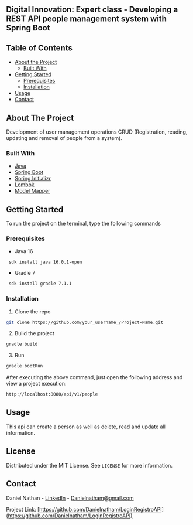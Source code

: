 

<!-- PROJECT SHIELDS -->
<!--
*** I'm using markdown "reference style" links for readability.
*** Reference links are enclosed in brackets [ ] instead of parentheses ( ).
*** See the bottom of this document for the declaration of the reference variables
*** for contributors-url, forks-url, etc. This is an optional, concise syntax you may use.
*** https://www.markdownguide.org/basic-syntax/#reference-style-links
-->

<h2>Digital Innovation: Expert class - Developing a REST API people management system with Spring Boot</h2>

<!-- TABLE OF CONTENTS -->
## Table of Contents

* [About the Project](#about-the-project)
    * [Built With](#built-with)
* [Getting Started](#getting-started)
    * [Prerequisites](#prerequisites)
    * [Installation](#installation)
* [Usage](#usage)
* [Contact](#contact)




<!-- ABOUT THE PROJECT -->
## About The Project

Development of user management operations CRUD (Registration, reading, updating and removal of people from a system).

### Built With
* [Java](https://www.java.com/)
* [Spring Boot](https://spring.io/)
* [Spring Initializr](https://start.spring.io/)
* [Lombok](https://projectlombok.org/)
* [Model Mapper](http://modelmapper.org/)



<!-- GETTING STARTED -->
## Getting Started

To run the project on the terminal, type the following commands

### Prerequisites

* Java 16
```
 sdk install java 16.0.1-open
```

* Gradle 7
```sh
 sdk install gradle 7.1.1
```

### Installation

1. Clone the repo
```sh
git clone https://github.com/your_username_/Project-Name.git
```
2. Build the project
```sh
gradle build
```
3. Run
```sh
gradle bootRun
```
After executing the above command, just open the following address and view a project execution:
```sh
http://localhost:8080/api/v1/people  
```



<!-- USAGE EXAMPLES -->
## Usage

This api can create a person as well as delete, read and update all information.

<!-- LICENSE -->
## License

Distributed under the MIT License. See `LICENSE` for more information.



<!-- CONTACT -->
## Contact

Daniel Nathan - [LinkedIn](https://www.linkedin.com/in/daniel-nathan-reis/) - Danielnatham@gmail.com

Project Link: [https://github.com/Danielnatham/LoginRegistroAPI](https://github.com/Danielnatham/LoginRegistroAPI)




